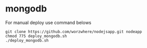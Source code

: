 # mongodb

For manual deploy use command belows
```
git clone https://github.com/worzwhere/nodejsapp.git nodeapp
chmod 775 deploy_mongodb.sh
./deploy_mongodb.sh
```
